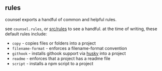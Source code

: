 ## rules

counsel exports a handful of common and helpful rules.

see `counsel.rules`, or [src/rules](./src/rules) to see a handful.  at the time of
writing, these default rules include:

- `copy` - copies files or folders into a project
- `filename-format` - enforces a filename-format convention
- `githook` - installs githook support via [husky](https://www.npmjs.com/package/husky) into a project
- `readme` - enforces that a project has a readme file
- `script` - installs a npm script to a project
